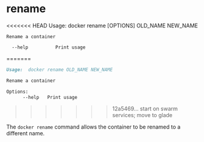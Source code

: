 <!--[metadata]>
+++
title = "rename"
description = "The rename command description and usage"
keywords = ["rename, docker, container"]
[menu.main]
parent = "smn_cli"
+++
<![end-metadata]-->

# rename

<<<<<<< HEAD
    Usage: docker rename [OPTIONS] OLD_NAME NEW_NAME

    Rename a container

      --help          Print usage
=======
```markdown
Usage:  docker rename OLD_NAME NEW_NAME

Rename a container

Options:
      --help   Print usage
```
>>>>>>> 12a5469... start on swarm services; move to glade

The `docker rename` command allows the container to be renamed to a different name.
